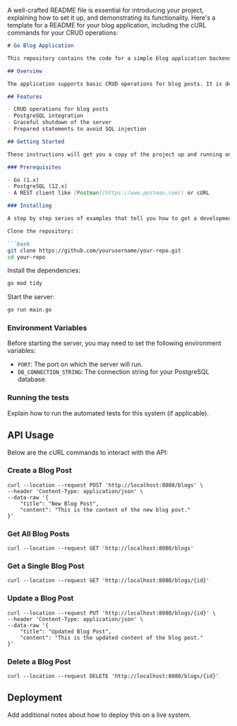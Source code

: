 A well-crafted README file is essential for introducing your project, explaining how to set it up, and demonstrating its functionality. Here's a template for a README for your blog application, including the cURL commands for your CRUD operations:

```markdown
# Go Blog Application

This repository contains the code for a simple blog application backend written in Go using the Gin framework, with PostgreSQL for database management.

## Overview

The application supports basic CRUD operations for blog posts. It is designed to serve as a starting point for more complex web applications and includes examples of how to integrate various Go packages for web development.

## Features

- CRUD operations for blog posts
- PostgreSQL integration
- Graceful shutdown of the server
- Prepared statements to avoid SQL injection

## Getting Started

These instructions will get you a copy of the project up and running on your local machine for development and testing purposes.

### Prerequisites

- Go (1.x)
- PostgreSQL (12.x)
- A REST client like [Postman](https://www.postman.com/) or cURL

### Installing

A step by step series of examples that tell you how to get a development environment running:

Clone the repository:

```bash
git clone https://github.com/yourusername/your-repo.git
cd your-repo
```

Install the dependencies:

```bash
go mod tidy
```

Start the server:

```bash
go run main.go
```

### Environment Variables

Before starting the server, you may need to set the following environment variables:

- `PORT`: The port on which the server will run.
- `DB_CONNECTION_STRING`: The connection string for your PostgreSQL database.

### Running the tests

Explain how to run the automated tests for this system (if applicable).

## API Usage

Below are the cURL commands to interact with the API:

### Create a Blog Post

```plaintext
curl --location --request POST 'http://localhost:8080/blogs' \
--header 'Content-Type: application/json' \
--data-raw '{
    "title": "New Blog Post",
    "content": "This is the content of the new blog post."
}'
```

### Get All Blog Posts

```plaintext
curl --location --request GET 'http://localhost:8080/blogs'
```

### Get a Single Blog Post

```plaintext
curl --location --request GET 'http://localhost:8080/blogs/{id}'
```

### Update a Blog Post

```plaintext
curl --location --request PUT 'http://localhost:8080/blogs/{id}' \
--header 'Content-Type: application/json' \
--data-raw '{
    "title": "Updated Blog Post",
    "content": "This is the updated content of the blog post."
}'
```

### Delete a Blog Post

```plaintext
curl --location --request DELETE 'http://localhost:8080/blogs/{id}'
```

## Deployment

Add additional notes about how to deploy this on a live system.
